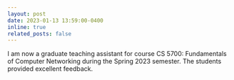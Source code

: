 ```yaml
---
layout: post
date: 2023-01-13 13:59:00-0400
inline: true
related_posts: false
---
```


I am now a graduate teaching assistant for course CS 5700: Fundamentals of Computer Networking during the Spring 2023 semester. The students provided excellent feedback.